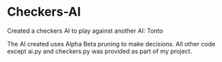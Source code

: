 # Checkers-AI

Created a checkers AI to play against another AI: Tonto

The AI created uses Alpha Beta pruning to make decisions.
All other code except ai.py and checkers.py was provided as part of my project.

